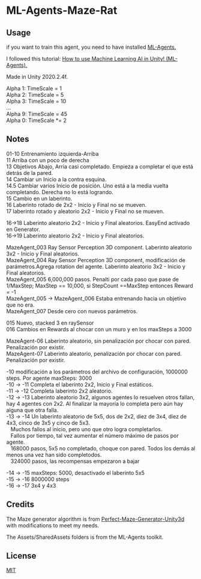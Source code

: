 # ML-Agents-Maze-Rat

## Usage

if you want to train this agent, you need to have installed [ML-Agents.](https://github.com/Unity-Technologies/ml-agents)

I followed this tutorial: [How to use Machine Learning AI in Unity! (ML-Agents).](https://www.youtube.com/watch?v=zPFU30tbyKs)

Made in Unity 2020.2.4f.

Alpha 1: TimeScale = 1</br>
Alpha 2: TimeScale = 5</br>
Alpha 3: TimeScale = 10</br>
...</br>
Alpha 9: TimeScale = 45</br>
Alpha 0: TimeScale *= 2</br>


## Notes

01-10 Entrenamiento izquierda-Arriba </br>
11 Arriba con un poco de derecha</br>
13 Objetivos Abajo, Arria casi completado. Empieza a completar el que está detrás de la pared.</br>
14 Cambiar un Inicio a la contra esquina.</br>
14.5 Cambiar varios Inicio de posición. Uno está a la media vuelta completando. Derecha no lo está logrando.</br>
15 Cambio en un laberinto.</br>
16 Laberinto rotado de 2x2 - Inicio y Final no se mueven.</br>
17 laberinto rotado y aleatorio 2x2 - Inicio y Final no se mueven.</br>

16->18 Laberinto aleatorio 2x2 - Inicio y Final  aleatorios. EasyEnd activado en Generator.</br>
16->19  Laberinto aleatorio 2x2 - Inicio y Final  aleatorios.</br>

MazeAgent_003 Ray Sensor Perception 3D component. Laberinto aleatorio 3x2 - Inicio y Final aleatorios.</br>
MazeAgent_004 Ray Sensor Perception 3D component, modificación de parámetros.Agrega rotation del agente. Laberinto aleatorio 3x2 - Inicio y Final aleatorios.</br>
MazeAgent_005 6,000,000 pasos. Penalti por cada paso que pase de 1/MaxStep; MaxStep == 10,000, si StepCount ==MaxStep entonces Reward = -1</br>
MazeAgent_005 -> MazeAgent_006 Estaba entrenando hacia un objetivo que no era.</br>
MazeAgent_007 Desde cero con nuevos parámetros.</br>

015 Nuevo, stacked 3 en raySensor</br>
016 Cambios en Rewards al chocar con un muro y en los maxSteps a 3000</br>

MazeAgent-06 Laberinto aleatorio, sin penalización por chocar con pared. Penalización por existir.</br>
MazeAgent-07 Laberinto aleatorio, penalización por chocar con pared. Penalización por existir.</br>

-10 modificación a los parámetros del archivo de configuración, 1000000 steps. Por agente maxSteps: 3000</br>
-10 -> -11 Completa el laberinto 2x2, Inicio y Final estáticos.</br>
-11 -> -12 Completa laberinto 2x2 aleatorio.</br>
-12 -> -13 Laberinto aleatorio 3x2, algunos agentes lo resuelven otros fallan, hay 4 agentes con 2x2. Al finalizar la mayoría lo completa pero aún hay alguna que otra falla.</br>
-13 -> -14 Un laberinto aleatorio de 5x5, dos de 2x2, diez de 3x4, diez de 4x3, cinco de 3x5 y cinco de 5x3.</br>
    &nbsp;&nbsp;&nbsp;Muchos fallos al inicio, pero uno que otro logra completarlos.</br>
    &nbsp;&nbsp;&nbsp;Fallos por tiempo, tal vez aumentar el número máximo de pasos por agente.</br>
    &nbsp;&nbsp;&nbsp;168000 pasos, 5x5 no completado, choque con pared. Todos los demás al menos una vez han sido completodos.</br>
    &nbsp;&nbsp;&nbsp;324000 pasos, las recompensas empezaron a bajar</br>

-14 -> -15 maxSteps: 5000, desactivado el laberinto 5x5</br>
-15 -> -16 8000000 steps</br>
-16 -> -17 3x4 y 4x3</br>




## Credits
The Maze generator algorithm is from [Perfect-Maze-Generator-Unity3d](https://github.com/orifmilod/Perfect-Maze-Generator-Unity3d) with modifications to meet my needs.

The Assets/SharedAssets folders is from the ML-Agents toolkit.

## License
[MIT](https://choosealicense.com/licenses/mit/)
